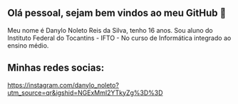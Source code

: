 ## Olá pessoal, sejam bem vindos ao meu GitHub 👋

Meu nome é Danylo Noleto Reis da Silva, tenho 16 anos. Sou aluno do Instituto Federal do Tocantins - IFTO - 
No curso de Informática integrado ao ensino médio.

## Minhas redes socias:

https://instagram.com/danylo_noleto?utm_source=qr&igshid=NGExMmI2YTkyZg%3D%3D
